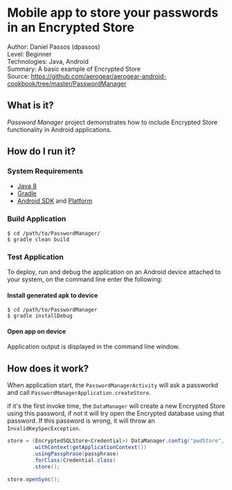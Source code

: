 # Mobile app to store your passwords in an Encrypted Store

Author: Daniel Passos (dpassos)   
Level: Beginner   
Technologies: Java, Android   
Summary: A basic example of Encrypted Store   
Source: https://github.com/aerogear/aerogear-android-cookbook/tree/master/PasswordManager

## What is it?

_Password Manager_ project demonstrates how to include Encrypted Store functionality in Android applications.

## How do I run it?

### System Requirements

* [Java 8](http://www.oracle.com/technetwork/java/javase/downloads/index.html)
* [Gradle](http://www.gradle.org/)
* [Android SDK](https://developer.android.com/sdk/index.html) and [Platform](http://developer.android.com/tools/revisions/platforms.html)

### Build Application

```shell
$ cd /path/to/PasswordManager/
$ gradle clean build
```

### Test Application

To deploy, run and debug the application on an Android device attached to your system, on the command line enter the following:

#### Install generated apk to device

```shell
$ cd /path/to/PasswordManager
$ gradle installDebug
```

#### Open app on device

Application output is displayed in the command line window.

## How does it work?

When application start, the ```PasswordManagerActivity``` will ask a passworkd and call ```PasswordManagerApplication.createStore```. 

if it's the first invoke time, the ```DataManager``` will create a new Encrypted Store using this password, if not it will try open the Encrypted database using that password. If this password is wrong, it will throw an ```InvalidKeySpecException```.

```java
store = (EncryptedSQLStore<Credential>) DataManager.config("pwdStore", EncryptedSQLStoreConfiguration.class)
        .withContext(getApplicationContext())
        .usingPassphrase(passphrase)
        .forClass(Credential.class)
        .store();

store.openSync();
```
